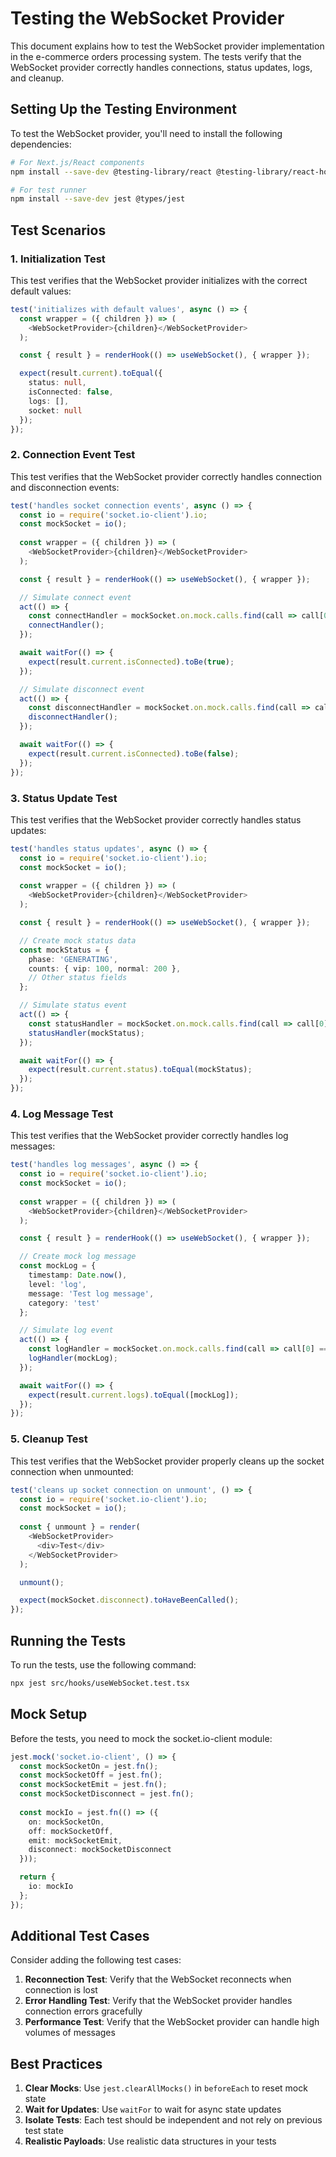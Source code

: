 # Testing the WebSocket Provider

This document explains how to test the WebSocket provider implementation in the e-commerce orders processing system. The tests verify that the WebSocket provider correctly handles connections, status updates, logs, and cleanup.

## Setting Up the Testing Environment

To test the WebSocket provider, you'll need to install the following dependencies:

```bash
# For Next.js/React components
npm install --save-dev @testing-library/react @testing-library/react-hooks

# For test runner
npm install --save-dev jest @types/jest
```

## Test Scenarios

### 1. Initialization Test

This test verifies that the WebSocket provider initializes with the correct default values:

```typescript
test('initializes with default values', async () => {
  const wrapper = ({ children }) => (
    <WebSocketProvider>{children}</WebSocketProvider>
  );

  const { result } = renderHook(() => useWebSocket(), { wrapper });

  expect(result.current).toEqual({
    status: null,
    isConnected: false,
    logs: [],
    socket: null
  });
});
```

### 2. Connection Event Test

This test verifies that the WebSocket provider correctly handles connection and disconnection events:

```typescript
test('handles socket connection events', async () => {
  const io = require('socket.io-client').io;
  const mockSocket = io();
  
  const wrapper = ({ children }) => (
    <WebSocketProvider>{children}</WebSocketProvider>
  );

  const { result } = renderHook(() => useWebSocket(), { wrapper });

  // Simulate connect event
  act(() => {
    const connectHandler = mockSocket.on.mock.calls.find(call => call[0] === 'connect')[1];
    connectHandler();
  });

  await waitFor(() => {
    expect(result.current.isConnected).toBe(true);
  });

  // Simulate disconnect event
  act(() => {
    const disconnectHandler = mockSocket.on.mock.calls.find(call => call[0] === 'disconnect')[1];
    disconnectHandler();
  });

  await waitFor(() => {
    expect(result.current.isConnected).toBe(false);
  });
});
```

### 3. Status Update Test

This test verifies that the WebSocket provider correctly handles status updates:

```typescript
test('handles status updates', async () => {
  const io = require('socket.io-client').io;
  const mockSocket = io();
  
  const wrapper = ({ children }) => (
    <WebSocketProvider>{children}</WebSocketProvider>
  );

  const { result } = renderHook(() => useWebSocket(), { wrapper });

  // Create mock status data
  const mockStatus = {
    phase: 'GENERATING',
    counts: { vip: 100, normal: 200 },
    // Other status fields
  };

  // Simulate status event
  act(() => {
    const statusHandler = mockSocket.on.mock.calls.find(call => call[0] === 'status')[1];
    statusHandler(mockStatus);
  });

  await waitFor(() => {
    expect(result.current.status).toEqual(mockStatus);
  });
});
```

### 4. Log Message Test

This test verifies that the WebSocket provider correctly handles log messages:

```typescript
test('handles log messages', async () => {
  const io = require('socket.io-client').io;
  const mockSocket = io();
  
  const wrapper = ({ children }) => (
    <WebSocketProvider>{children}</WebSocketProvider>
  );

  const { result } = renderHook(() => useWebSocket(), { wrapper });

  // Create mock log message
  const mockLog = {
    timestamp: Date.now(),
    level: 'log',
    message: 'Test log message',
    category: 'test'
  };

  // Simulate log event
  act(() => {
    const logHandler = mockSocket.on.mock.calls.find(call => call[0] === 'log')[1];
    logHandler(mockLog);
  });

  await waitFor(() => {
    expect(result.current.logs).toEqual([mockLog]);
  });
});
```

### 5. Cleanup Test

This test verifies that the WebSocket provider properly cleans up the socket connection when unmounted:

```typescript
test('cleans up socket connection on unmount', () => {
  const io = require('socket.io-client').io;
  const mockSocket = io();
  
  const { unmount } = render(
    <WebSocketProvider>
      <div>Test</div>
    </WebSocketProvider>
  );

  unmount();

  expect(mockSocket.disconnect).toHaveBeenCalled();
});
```

## Running the Tests

To run the tests, use the following command:

```bash
npx jest src/hooks/useWebSocket.test.tsx
```

## Mock Setup

Before the tests, you need to mock the socket.io-client module:

```typescript
jest.mock('socket.io-client', () => {
  const mockSocketOn = jest.fn();
  const mockSocketOff = jest.fn();
  const mockSocketEmit = jest.fn();
  const mockSocketDisconnect = jest.fn();
  
  const mockIo = jest.fn(() => ({
    on: mockSocketOn,
    off: mockSocketOff,
    emit: mockSocketEmit,
    disconnect: mockSocketDisconnect
  }));

  return {
    io: mockIo
  };
});
```

## Additional Test Cases

Consider adding the following test cases:

1. **Reconnection Test**: Verify that the WebSocket reconnects when connection is lost
2. **Error Handling Test**: Verify that the WebSocket provider handles connection errors gracefully
3. **Performance Test**: Verify that the WebSocket provider can handle high volumes of messages

## Best Practices

1. **Clear Mocks**: Use `jest.clearAllMocks()` in `beforeEach` to reset mock state
2. **Wait for Updates**: Use `waitFor` to wait for async state updates
3. **Isolate Tests**: Each test should be independent and not rely on previous test state
4. **Realistic Payloads**: Use realistic data structures in your tests